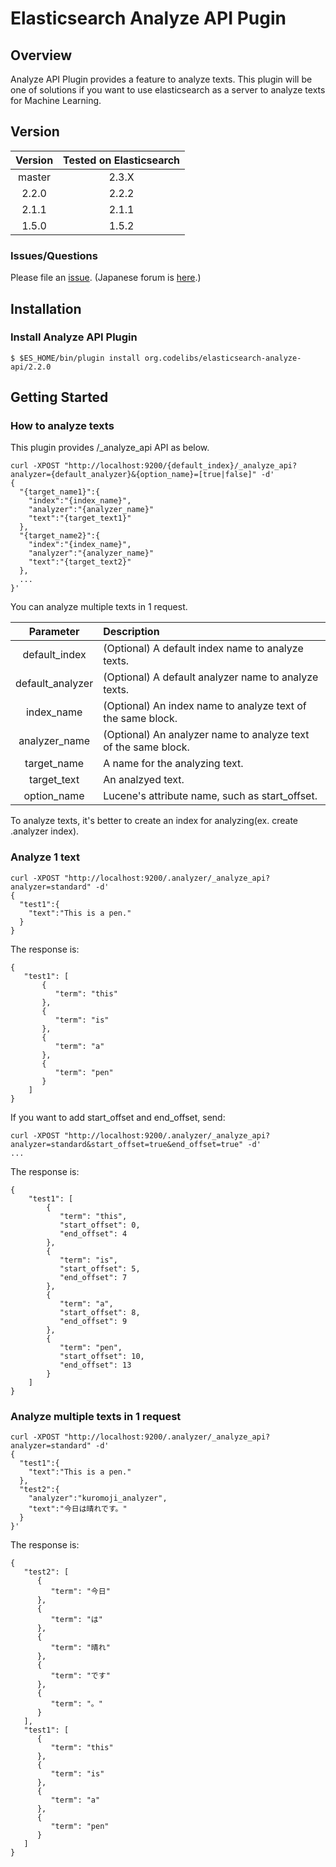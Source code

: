 Elasticsearch Analyze API Pugin
=======================

## Overview

Analyze API Plugin provides a feature to analyze texts.
This plugin will be one of solutions if you want to use elasticsearch as a server to analyze texts for Machine Learning.

## Version

| Version   | Tested on Elasticsearch |
|:---------:|:-----------------------:|
| master    | 2.3.X                   |
| 2.2.0     | 2.2.2                   |
| 2.1.1     | 2.1.1                   |
| 1.5.0     | 1.5.2                   |

### Issues/Questions

Please file an [issue](https://github.com/codelibs/elasticsearch-dynarank/issues "issue").
(Japanese forum is [here](https://github.com/codelibs/codelibs-ja-forum "here").)

## Installation

### Install Analyze API Plugin

    $ $ES_HOME/bin/plugin install org.codelibs/elasticsearch-analyze-api/2.2.0

## Getting Started

### How to analyze texts

This plugin provides /_analyze_api API as below.

    curl -XPOST "http://localhost:9200/{default_index}/_analyze_api?analyzer={default_analyzer}&{option_name}=[true|false]" -d'
    {
      "{target_name1}":{
        "index":"{index_name}",
        "analyzer":"{analyzer_name}"
        "text":"{target_text1}"
      },
      "{target_name2}":{
        "index":"{index_name}",
        "analyzer":"{analyzer_name}"
        "text":"{target_text2}"
      },
      ...
    }'

You can analyze multiple texts in 1 request.

| Parameter        | Description                                                    |
|:----------------:|:---------------------------------------------------------------|
| default_index    | (Optional) A default index name to analyze texts.              |
| default_analyzer | (Optional) A default analyzer name to analyze texts.           |
| index_name       | (Optional) An index name to analyze text of the same block.    |
| analyzer_name    | (Optional) An analyzer name to analyze text of the same block. |
| target_name      | A name for the analyzing text.                                 |
| target_text      | An analzyed text.                                              |
| option_name      | Lucene's attribute name, such as start_offset.                 |

To analyze texts, it's better to create an index for analyzing(ex. create .analyzer index).

### Analyze 1 text

    curl -XPOST "http://localhost:9200/.analyzer/_analyze_api?analyzer=standard" -d'
    {
      "test1":{
        "text":"This is a pen."
      }
    }

The response is:

    {
       "test1": [
           {
              "term": "this"
           },
           {
              "term": "is"
           },
           {
              "term": "a"
           },
           {
              "term": "pen"
           }
        ]
    }

If you want to add start_offset and end_offset, send:

    curl -XPOST "http://localhost:9200/.analyzer/_analyze_api?analyzer=standard&start_offset=true&end_offset=true" -d'
    ...

The response is:

    {
        "test1": [
            {
               "term": "this",
               "start_offset": 0,
               "end_offset": 4
            },
            {
               "term": "is",
               "start_offset": 5,
               "end_offset": 7
            },
            {
               "term": "a",
               "start_offset": 8,
               "end_offset": 9
            },
            {
               "term": "pen",
               "start_offset": 10,
               "end_offset": 13
            }
        ]
    }

### Analyze multiple texts in 1 request

    curl -XPOST "http://localhost:9200/.analyzer/_analyze_api?analyzer=standard" -d'
    {
      "test1":{
        "text":"This is a pen."
      },
      "test2":{
        "analyzer":"kuromoji_analyzer",
        "text":"今日は晴れです。"
      }
    }'

The response is:

    {
       "test2": [
          {
             "term": "今日"
          },
          {
             "term": "は"
          },
          {
             "term": "晴れ"
          },
          {
             "term": "です"
          },
          {
             "term": "。"
          }
       ],
       "test1": [
          {
             "term": "this"
          },
          {
             "term": "is"
          },
          {
             "term": "a"
          },
          {
             "term": "pen"
          }
       ]
    }
